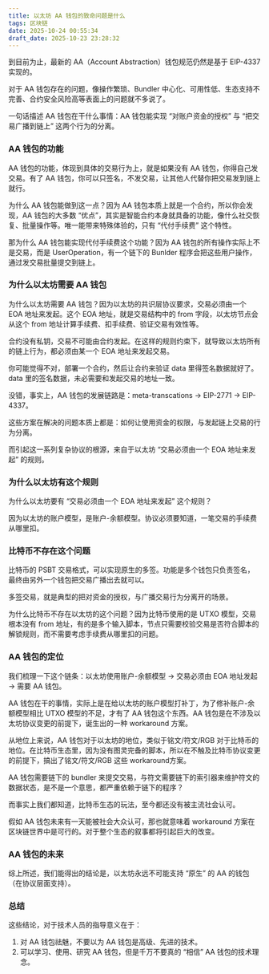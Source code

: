 ```yaml
---
title: 以太坊 AA 钱包的致命问题是什么
tags: 区块链
date: 2025-10-24 00:55:34
draft_date: 2025-10-23 23:28:32
---
```



到目前为止，最新的 AA（Account Abstraction）钱包规范仍然是基于 EIP-4337 实现的。

对于 AA 钱包存在的问题，像操作繁琐、Bundler 中心化、可用性低、生态支持不完善、合约安全风险高等表面上的问题就不多说了。

一句话描述 AA 钱包在干什么事情：AA 钱包能实现 “对账户资金的授权” 与 “把交易广播到链上” 这两个行为的分离。

### AA 钱包的功能

AA 钱包的功能，体现到具体的交易行为上，就是如果没有 AA 钱包，你得自己发交易。有了 AA 钱包，你可以只签名，不发交易，让其他人代替你把交易发到链上就行。

为什么 AA 钱包能做到这一点？因为 AA 钱包本质上就是一个合约，所以你会发现，AA 钱包的大多数 “优点”，其实是智能合约本身就具备的功能，像什么社交恢复、批量操作等。唯一能带来特殊体验的，只有 “代付手续费” 这个特性。

那为什么 AA 钱包能实现代付手续费这个功能？因为 AA 钱包的所有操作实际上不是交易，而是 UserOperation，有一个链下的 Bunlder 程序会把这些用户操作，通过发交易批量提交到链上。

### 为什么以太坊需要 AA 钱包

为什么以太坊需要 AA 钱包？因为以太坊的共识层协议要求，交易必须由一个 EOA 地址来发起。这个 EOA 地址，就是交易结构中的 from 字段，以太坊节点会从这个 from 地址计算手续费、扣手续费、验证交易有效性等。

合约没有私钥，交易不可能由合约发起。在这样的规则约束下，就导致以太坊所有的链上行为，都必须由某一个 EOA 地址来发起交易。

你可能觉得不对，部署一个合约，然后让合约来验证 data 里得签名数据就好了。data 里的签名数据，未必需要和发起交易的地址一致。

没错，事实上，AA 钱包的发展链路是：meta-transcations -> EIP-2771 -> EIP-4337。

这些方案在解决的问题本质上都是：如何让使用资金的权限，与发起链上交易的行为分离。

而引起这一系列复杂协议的根源，来自于以太坊 “交易必须由一个 EOA 地址来发起” 的规则。

### 为什么以太坊有这个规则

为什么以太坊要有 “交易必须由一个 EOA 地址来发起” 这个规则？

因为以太坊的账户模型，是账户-余额模型。协议必须要知道，一笔交易的手续费从哪里扣。

### 比特币不存在这个问题

比特币的 PSBT 交易格式，可以实现原生的多签。功能是多个钱包只负责签名，最终由另外一个钱包把交易广播出去就可以。

多签交易，就是典型的把对资金的授权，与广播交易行为分离开的场景。

为什么比特币不存在以太坊的这个问题？因为比特币使用的是 UTXO 模型，交易根本没有 from 地址，有的是多个输入脚本，节点只需要校验交易是否符合脚本的解锁规则，而不需要考虑手续费从哪里扣的问题。

### AA 钱包的定位

我们梳理一下这个链条：以太坊使用账户-余额模型 -> 交易必须由 EOA 地址发起 -> 需要 AA 钱包。

AA 钱包在干的事情，实际上是在给以太坊的账户模型打补丁，为了修补账户-余额模型相比 UTXO 模型的不足，才有了 AA 钱包这个东西。AA 钱包是在不涉及以太坊协议变更的前提下，诞生出的一种 workaround 方案。

从地位上来说，AA 钱包对于以太坊的地位，类似于铭文/符文/RGB 对于比特币的地位。在比特币生态里，因为没有图灵完备的脚本，所以在不触及比特币协议变更的前提下，搞出了铭文/符文/RGB 这些 workaround方案。

AA 钱包需要链下的 bundler 来提交交易，与符文需要链下的索引器来维护符文的数据状态，是不是一个意思，都严重依赖于链下的程序？

而事实上我们都知道，比特币生态的玩法，至今都还没有被主流社会认可。

假如 AA 钱包未来有一天能被社会大众认可，那也就意味着 workaround 方案在区块链世界中是可行的。对于整个生态的叙事都将引起巨大的改变。

### AA 钱包的未来

综上所述，我们能得出的结论是，以太坊永远不可能支持 “原生” 的 AA 的钱包（在协议层面支持）。

### 总结

这些结论，对于技术人员的指导意义在于：

1. 对 AA 钱包祛魅，不要以为 AA 钱包是高级、先进的技术。
2. 可以学习、使用、研究 AA 钱包，但是千万不要真的 “相信” AA 钱包的技术理念。

